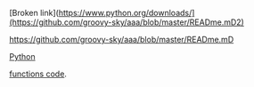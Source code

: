[Broken link](https://www.python.org/downloads/](https://github.com/groovy-sky/aaa/blob/master/READme.mD2)

https://github.com/groovy-sky/aaa/blob/master/READme.mD

[Python](https://www.python.org/downloads/)

[functions code](https://github.com/groovy-sky/what-is-my-ip).
